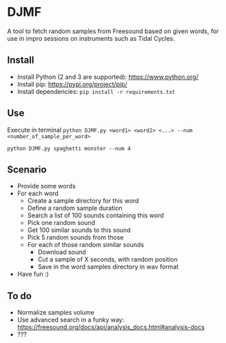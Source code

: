 DJMF
====

A tool to fetch random samples from Freesound based on given words, for use in impro sessions on instruments such as Tidal Cycles.

Install
-------

- Install Python (2 and 3 are supported): https://www.python.org/
- Install pip: https://pypi.org/project/pip/
- Install dependencies: `pip install -r requirements.txt`

Use
---

Execute in terminal `python DJMF.py <word1> <word2> <...> --num <number_of_sample_per_word>`

```
python DJMF.py spaghetti monster --num 4
```

Scenario
--------

- Provide some words
- For each word
    - Create a sample directory for this word
    - Define a random sample duration
    - Search a list of 100 sounds containing this word
    - Pick one random sound
    - Get 100 similar sounds to this sound
    - Pick 5 random sounds from those
    - For each of those random similar sounds
        - Download sound
        - Cut a sample of X seconds, with random position
        - Save in the word samples directory in wav format
- Have fun :)

To do
-----

- Normalize samples volume
- Use advanced search in a funky way: https://freesound.org/docs/api/analysis_docs.html#analysis-docs
- ???
